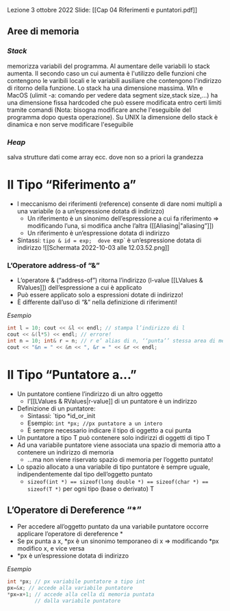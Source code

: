 Lezione 3 ottobre 2022
Slide: [[Cap 04 Riferimenti e puntatori.pdf]]

## Aree di memoria

### *Stack* 
memorizza variabili del programma. Al aumentare delle variabili lo stack aumenta. Il secondo caso un cui aumenta è l'utilizzo delle funzioni che contengono le varibili locali e le variabili ausiliare che contengono l'indirizzo di ritorno della funzione. 
Lo stack ha una dimensione massima. WIn e MacOS (ulimit -a: comando per vedere data segment size,stack size,...) ha una dimensione fissa hardcoded che può essere modificata entro certi limiti tramite comandi (Nota: bisogna modificare anche l'eseguibile del programma dopo questa operazione). Su UNIX la dimensione dello stack è dinamica e non serve modificare l'eseguibile 

### *Heap*  
salva strutture dati come array ecc. dove non so a priori la grandezza 



# Il Tipo “Riferimento a”
- l meccanismo dei riferimenti (reference) consente di dare nomi multipli a una variabile (o a un’espressione dotata di indirizzo)
	- Un riferimento è un sinonimo dell’espressione a cui fa riferimento ⇒ modificando l’una, si modifica anche l’altra ([[Aliasing|"aliasing”]])
	- Un riferimento è un’espressione dotata di indirizzo
- Sintassi: `tipo & id = exp; 
  dove `exp` è un’espressione dotata di indirizzo
![[Schermata 2022-10-03 alle 12.03.52.png]]
### L’Operatore address-of “&”
- L’operatore & (“address-of”) ritorna l’indirizzo (l-value [[LValues & RValues]]) dell’espressione a cui è applicato
- Può essere applicato solo a espressioni dotate di indirizzo! 
- È differente dall’uso di “&” nella definizione di riferimenti!

*Esempio*
``` cpp
int l = 10; cout << &l << endl; // stampa l’indirizzo di l
cout << &(l*5) << endl; // errore! 
int n = 10; int& r = n; // r e’ alias di n, ‘‘punta’’ stessa area di memoria 
cout << "&n = " << &n << ", &r = " << &r << endl;
```


# Il Tipo “Puntatore a...”
- Un puntatore contiene l’indirizzo di un altro oggetto
	- l’[[LValues & RValues|r-value]] di un puntatore è un indirizzo
- Definizione di un puntatore:
	- Sintassi: `tipo *id_or_init
	- Esempio: `int *px; //px puntatore a un intero`
	- È sempre necessario indicare il tipo di oggetto a cui punta
- Un puntatore a tipo T può contenere solo indirizzi di oggetti di tipo T
- Ad una variabile puntatore viene associata una spazio di memoria atto a contenere un indirizzo di memoria
	- ...ma non viene riservato spazio di memoria per l’oggetto puntato!
- Lo spazio allocato a una variabile di tipo puntatore è sempre uguale, indipendentemente dal tipo dell’oggetto puntato
	- `sizeof(int *) == sizeof(long double *) == sizeof(char *) == sizeof(T *)` per ogni tipo (base o derivato) T


## L’Operatore di Dereference “\*”
- Per accedere all’oggetto puntato da una variabile puntatore occorre applicare l’operatore di dereference \*
- Se px punta a x, \*px è un sinonimo temporaneo di x ⇒ modificando \*px modifico x, e vice versa
- \*px è un’espressione dotata di indirizzo

*Esempio*
``` cpp
int *px; // px variabile puntatore a tipo int 
px=&x; // accede alla variabile puntatore 
*px=x+1; // accede alla cella di memoria puntata 
         // dalla variabile puntatore
